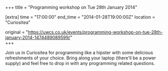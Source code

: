 +++
title = "Programming workshop on Tue 28th January 2014"

[extra]
time = "17:00:00"
end_time = "2014-01-28T19:00:00Z"
location = "Curiositea"

original = "https://uwcs.co.uk/events/programming-workshop-on-tue-28th-january-2014-1474489089599/"    
+++

Join us in Curiositea for programming like a hipster with some delicious refreshments of your choice. Bring along your laptop (there'll be a power supply) and feel free to drop in with any programming related questions.


